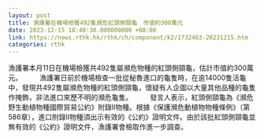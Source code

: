 ```yaml
---
layout: post
title: 漁護署在機場檢獲492隻瀕危紅頭側頸龜　市值約300萬元
date: 2023-12-15 18:40:30.000000000 +08:00
link: https://news.rthk.hk/rthk/ch/component/k2/1732463-20231215.htm
categories: rthk
---
```


漁護署本月11日在機場檢獲共492隻屬瀕危物種的紅頭側頸龜，估計市值約300萬元。
　　 
漁護署日前於機場檢查一批從秘魯進口的龜隻時，在逾14000隻活龜中，發現共492隻屬瀕危物種的紅頭側頸龜，懷疑有人企圖以大量其他品種的龜隻作掩飾，非法進口來歷不明的瀕危龜隻。
　　 
發言人表示，紅頭側頸龜為《瀕危野生動植物種國際貿易公約》附錄II物種。根據《保護瀕危動植物物種條例》（第586章），進口附錄II物種須出示有效的《公約》證明文件。由於該批紅頭側頸龜並無有效的《公約》證明文件，漁護署會檢取作進一步調查。
